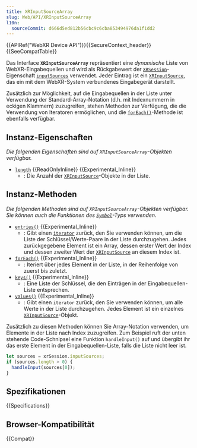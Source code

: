 ```yaml
---
title: XRInputSourceArray
slug: Web/API/XRInputSourceArray
l10n:
  sourceCommit: d666d5ed812b56cbc9c6cba853494976da1f1dd2
---
```


{{APIRef("WebXR Device API")}}{{SecureContext_header}}{{SeeCompatTable}}

Das Interface **`XRInputSourceArray`** repräsentiert eine _dynamische_ Liste von WebXR-Eingabequellen und wird als Rückgabewert der [`XRSession`](/de/docs/Web/API/XRSession)-Eigenschaft [`inputSources`](/de/docs/Web/API/XRSession/inputSources) verwendet. Jeder Eintrag ist ein [`XRInputSource`](/de/docs/Web/API/XRInputSource), das ein mit dem WebXR-System verbundenes Eingabegerät darstellt.

Zusätzlich zur Möglichkeit, auf die Eingabequellen in der Liste unter Verwendung der Standard-Array-Notation (d.h. mit Indexnummern in eckigen Klammern) zuzugreifen, stehen Methoden zur Verfügung, die die Verwendung von Iteratoren ermöglichen, und die [`forEach()`](/de/docs/Web/API/XRInputSourceArray/forEach)-Methode ist ebenfalls verfügbar.

## Instanz-Eigenschaften

_Die folgenden Eigenschaften sind auf `XRInputSourceArray`-Objekten verfügbar._

- [`length`](/de/docs/Web/API/XRInputSourceArray/length) {{ReadOnlyInline}} {{Experimental_Inline}}
  - : Die Anzahl der [`XRInputSource`](/de/docs/Web/API/XRInputSource)-Objekte in der Liste.

## Instanz-Methoden

_Die folgenden Methoden sind auf `XRInputSourceArray`-Objekten verfügbar. Sie können auch die Funktionen des [`Symbol`](/de/docs/Web/JavaScript/Reference/Global_Objects/Symbol)-Typs verwenden._

- [`entries()`](/de/docs/Web/API/XRInputSourceArray/entries) {{Experimental_Inline}}
  - : Gibt einen [`iterator`](/de/docs/Web/JavaScript/Reference/Iteration_protocols) zurück, den Sie verwenden können, um die Liste der Schlüssel/Werte-Paare in der Liste durchzugehen. Jedes zurückgegebene Element ist ein Array, dessen erster Wert der Index und dessen zweiter Wert der [`XRInputSource`](/de/docs/Web/API/XRInputSource) an diesem Index ist.
- [`forEach()`](/de/docs/Web/API/XRInputSourceArray/forEach) {{Experimental_Inline}}
  - : Iteriert über jedes Element in der Liste, in der Reihenfolge von zuerst bis zuletzt.
- [`keys()`](/de/docs/Web/API/XRInputSourceArray/keys) {{Experimental_Inline}}
  - : Eine Liste der Schlüssel, die den Einträgen in der Eingabequellen-Liste entsprechen.
- [`values()`](/de/docs/Web/API/XRInputSourceArray/values) {{Experimental_Inline}}
  - : Gibt einen `iterator` zurück, den Sie verwenden können, um alle Werte in der Liste durchzugehen. Jedes Element ist ein einzelnes [`XRInputSource`](/de/docs/Web/API/XRInputSource)-Objekt.

Zusätzlich zu diesen Methoden können Sie Array-Notation verwenden, um Elemente in der Liste nach Index zuzugreifen. Zum Beispiel ruft der unten stehende Code-Schnipsel eine Funktion `handleInput()` auf und übergibt ihr das erste Element in der Eingabequellen-Liste, falls die Liste nicht leer ist.

```js
let sources = xrSession.inputSources;
if (sources.length > 0) {
  handleInput(sources[0]);
}
```

## Spezifikationen

{{Specifications}}

## Browser-Kompatibilität

{{Compat}}

